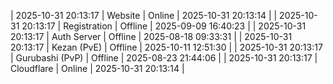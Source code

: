 | 2025-10-31 20:13:17 | Website | Online | 2025-10-31 20:13:14 |
| 2025-10-31 20:13:17 | Registration | Offline | 2025-09-09 16:40:23 |
| 2025-10-31 20:13:17 | Auth Server | Offline | 2025-08-18 09:33:31 |
| 2025-10-31 20:13:17 | Kezan (PvE) | Offline | 2025-10-11 12:51:30 |
| 2025-10-31 20:13:17 | Gurubashi (PvP) | Offline | 2025-08-23 21:44:06 |
| 2025-10-31 20:13:17 | Cloudflare | Online | 2025-10-31 20:13:14 |
